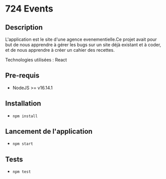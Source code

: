 # 724 Events

## Description

L'application est le site d'une agence evenementielle.Ce projet avait pour but de nous apprendre à gérer les bugs sur un site déjà existant et à coder, et de nous apprendre à créer un cahier des recettes.

Technologies utilisées : React

## Pre-requis
- NodeJS  >= v16.14.1

## Installation
- `npm install`

## Lancement de l'application
- `npm start`

## Tests
- `npm test`

